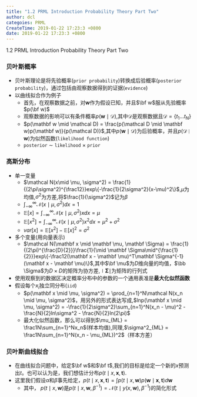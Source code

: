 ```yaml
---
title: "1.2 PRML Introduction Probability Theory Part Two"
author: dcl
categoies: PRML
CreateTime: 2019-01-22 17:23:3 +0800
date: 2019-01-22 17:23:3 +0800
---
```

1.2 PRML Introduction Probability Theory Part Two
<!--more-->

### 贝叶斯概率
- 贝叶斯理论是将先验概率(`prior probability`)转换成后验概率(`posterior probability`)，通过包括由观察数据得到的证据(`evidence`)
- 以曲线拟合作为例子
    - 首先，在观察数据之前，对$\mathbf w$作为假设已知，并且$\bf w$服从先验概率$p(\bf w)$
    - 观察数据的影响可以有条件概率$p(\mathbf w \mid \mathcal D)$,其中$\mathcal D$是观察数据且$\mathcal D = \{t_1 ... t_N\}$
    - $p(\mathbf w \mid \mathcal D) = \frac{p(\mathcal D \mid \mathbf w)p(\mathbf w)}{p(\mathcal D)}$,其中$p(\mathbf w \mid \mathcal D)$为后验概率，并且$p(\mathcal D \mid \mathbf w)$为似然函数(`likelihood function`)
    - `posterior` $\sim$ `likelihood` $\times$ `prior`


### 高斯分布
- 单一变量
    - $\mathcal N(x\mid \mu, \sigma^2) = \frac{1}{(2\pi\sigma^2)^{\frac12}}exp\{-\frac{1}{2\sigma^2}(x-\mu)^2\}$,$\mu$为均值,$\sigma^2$为方差,将$\frac{1}{\sigma^2}$记为$\beta$
    - $\int^{\infty}_{-\infty}\mathcal N(x\mid \mu, \sigma^2)dx = 1$
    - $\mathbb E[x] = \int^{\infty}_{-\infty}\mathcal N(x\mid \mu, \sigma^2)xdx = \mu$
    - $\mathbb E[x^2] = \int^{\infty}_{-\infty}\mathcal N(x\mid \mu, \sigma^2)x^2dx = \mu^2 + \sigma^2$
    - $var[x] = \mathbb E[x^2] - \mathbb E[x]^2 = \sigma^2$
- 多个变量(用向量表示)
    - $\mathcal N(\mathbf x \mid \mathbf \mu, \mathbf \Sigma) = \frac{1}{(2\pi)^{\frac{D}{2}}}\frac{1}{\mid \mathbf \Sigma\mid^{\frac{1}{2}}}exp\{-\frac12(\mathbf x - \mathbf \mu)^T\mathbf \Sigma^{-1}(\mathbf x - \mathbf \mu)\}$,其中$\bf \mu$为$D$维向量的均值，$\bb \Sigma$为$D\times D$的矩阵为协方差,$\mid \mathbf \Sigma \mid$为矩阵的行列式
- 使用观察到的数据区决定概率分布中的参数的一个通用表准是<b>最大化似然函数</b>
- 假设每个$x_i$独立同分布(`iid`)
    - $p(\mathbf x \mid \mu, \sigma^2) = \prod_{n=1}^N\mathcal N(x_n \mid \mu, \sigma^2)$，用另外的形式表达写成,$lnp(\mathbf x \mid \mu, \sigma^2) = -\frac{1}{2\sigma^2}\sum_{n=1}^N(x_n - \mu)^2 - \frac{N}{2}ln\sigma^2 - \frac{N}{2}ln(2\pi)$
    - 最大化似然函数，那么可以得到$\mu_{ML} = \frac1N\sum_{n=1}^Nx_n$(样本均值),同理,$\sigma^2_{ML} = \frac1N\sum_{n=1}^N(x_n - \mu_{ML})^2$（样本方差）

### 贝叶斯曲线拟合
- 在曲线拟合问题中，给定$\bf w$和$\bf t$,我们的目标是给定一个新的$x$预测出$t$。也可以认为是，我们想估计分布$p(t\mid x, \mathbf x, \mathbf t)$.
- 这里我们假设$\alpha$和$\beta$事先给定，$p(t\mid x, \mathbf x, \mathbf t) = \int p(t\mid x, \mathbf w)p(\mathbf w\mid \mathbf x, \mathbf t)d\mathbf w$
    - 其中， $p(t\mid x, \mathbf w)$是$p(t\mid x, \mathbf w, \beta^{-1}) = \mathcal N(t\mid y(x, \mathbf w), \beta^{-1})$的简化形式